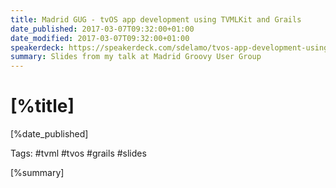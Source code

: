 ```yaml
---
title: Madrid GUG - tvOS app development using TVMLKit and Grails
date_published: 2017-03-07T09:32:00+01:00
date_modified: 2017-03-07T09:32:00+01:00
speakerdeck: https://speakerdeck.com/sdelamo/tvos-app-development-using-tvmlkit-and-grails
summary: Slides from my talk at Madrid Groovy User Group
---
```


# [%title]

[%date_published]

Tags: #tvml #tvos #grails #slides

[%summary]

<script async class="speakerdeck-embed" data-id="23be993a1c2b4c6e8d0f0dc339711f95" data-ratio="1.33333333333333" src="//speakerdeck.com/assets/embed.js"></script>